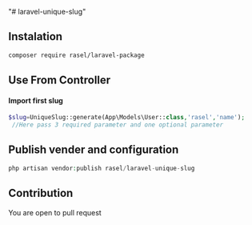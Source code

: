 "# laravel-unique-slug" 
 ## Instalation
 ```sh 
 composer require rasel/laravel-package 
```
 ## Use From Controller
 #### Import first slug
```php
$slug=UniqueSlug::generate(App\Models\User::class,'rasel','name');
 //Here pass 3 required parameter and one optional parameter
 ```
 ## Publish vender and configuration
 ```php
 php artisan vendor:publish rasel/laravel-unique-slug
 ```
## Contribution
You are open to pull request

